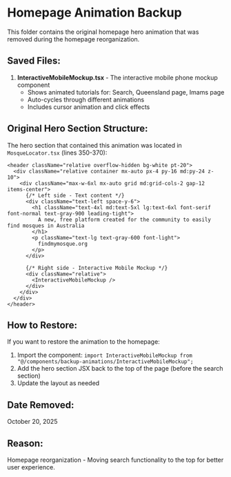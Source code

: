 # Homepage Animation Backup

This folder contains the original homepage hero animation that was removed during the homepage reorganization.

## Saved Files:

1. **InteractiveMobileMockup.tsx** - The interactive mobile phone mockup component
   - Shows animated tutorials for: Search, Queensland page, Imams page
   - Auto-cycles through different animations
   - Includes cursor animation and click effects

## Original Hero Section Structure:

The hero section that contained this animation was located in `MosqueLocator.tsx` (lines 350-370):

```tsx
<header className="relative overflow-hidden bg-white pt-20">
  <div className="relative container mx-auto px-4 py-16 md:py-24 z-10">
    <div className="max-w-6xl mx-auto grid md:grid-cols-2 gap-12 items-center">
      {/* Left side - Text content */}
      <div className="text-left space-y-6">
        <h1 className="text-4xl md:text-5xl lg:text-6xl font-serif font-normal text-gray-900 leading-tight">
          A new, free platform created for the community to easily find mosques in Australia
        </h1>
        <p className="text-lg text-gray-600 font-light">
          findmymosque.org
        </p>
      </div>

      {/* Right side - Interactive Mobile Mockup */}
      <div className="relative">
        <InteractiveMobileMockup />
      </div>
    </div>
  </div>
</header>
```

## How to Restore:

If you want to restore the animation to the homepage:

1. Import the component: `import InteractiveMobileMockup from "@/components/backup-animations/InteractiveMobileMockup";`
2. Add the hero section JSX back to the top of the page (before the search section)
3. Update the layout as needed

## Date Removed:
October 20, 2025

## Reason:
Homepage reorganization - Moving search functionality to the top for better user experience.
